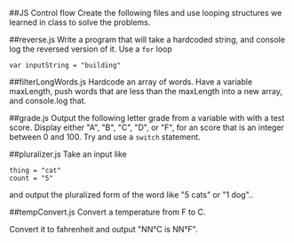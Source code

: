##JS Control flow
Create the following files and use looping structures we learned in class to solve the problems.


##reverse.js
Write a program that will take a hardcoded string, and console log the reversed version of it. Use a `for` loop

`var inputString = "building"`

##filterLongWords.js
Hardcode an array of words. Have a variable maxLength, push words that are less than the maxLength into a new array, and console.log that.


##grade.js
Output the following letter grade from a variable with with a test score. Display either "A", "B", "C", "D", or "F", for an score that is an integer between 0 and 100. Try and use a `switch` statement.


##pluralizer.js
Take an input like

```
thing = "cat"
count = "5"
```
and output the pluralized form of the word like "5 cats" or "1 dog"..

##tempConvert.js
Convert a temperature from F to C.

Convert it to fahrenheit and output "NN°C is NN°F".
